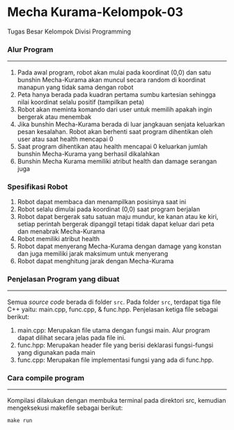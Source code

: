 # Mecha Kurama-Kelompok-03
Tugas Besar Kelompok Divisi Programming 




### Alur Program <hr>
1. Pada awal program, robot akan mulai pada koordinat (0,0) dan satu bunshin Mecha-Kurama akan muncul secara random di koordinat manapun yang tidak sama dengan robot
2. Peta hanya berada pada kuadran pertama sumbu kartesian sehingga nilai koordinat selalu positif (tampilkan peta)
3. Robot akan meminta komando dari user untuk memilih apakah ingin bergerak atau menembak
4. Jika bunshin Mecha-Kurama berada di luar jangkauan senjata keluarkan pesan kesalahan. Robot akan berhenti saat program dihentikan oleh user atau saat health mencapai 0
5. Saat program dihentikan atau health mencapai 0 keluarkan jumlah bunshin Mecha-Kurama yang berhasil dikalahkan
6. Bunshin Mecha Kurama memiliki atribut health dan damage serangan juga

### Spesifikasi Robot 
1. Robot dapat membaca dan menampilkan posisinya saat ini
2. Robot selalu dimulai pada koordinat (0,0) saat program berjalan
3. Robot dapat bergerak satu satuan maju mundur, ke kanan atau ke kiri, setiap perintah bergerak dipanggil tetapi tidak dapat keluar dari peta dan menabrak Mecha-Kurama
4. Robot memiliki atribut health
5. Robot dapat menyerang Mecha-Kurama dengan damage yang konstan dan juga memiliki jarak maksimum untuk menyerang
6. Robot dapat menghitung jarak dengan Mecha-Kurama

### Penjelasan Program yang dibuat <hr>

Semua <i>source code</i> berada di folder ```src```. Pada folder ```src```, terdapat tiga file C++ yaitu: main.cpp, func.cpp, & func.hpp. Penjelasan ketiga file sebagai berikut: <br>
1. main.cpp: Merupakan file utama dengan fungsi main. Alur program dapat dilihat secara jelas pada file ini.
2. func.hpp: Merupakan header file yang berisi deklarasi fungsi-fungsi yang digunakan pada main
3. func.cpp: Merupakan file implementasi fungsi yang ada di func.hpp. 

### Cara compile program <hr>
Kompilasi dilakukan dengan membuka terminal pada direktori src, kemudian mengeksekusi makefile sebagai berikut: <br>
```shell
make run
```
